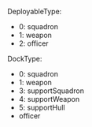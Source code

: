 DeployableType:

* 0: squadron
* 1: weapon
* 2: officer

DockType:

* 0: squadron
* 1: weapon
* 3: supportSquadron
* 4: supportWeapon
* 5: supportHull
* officer
